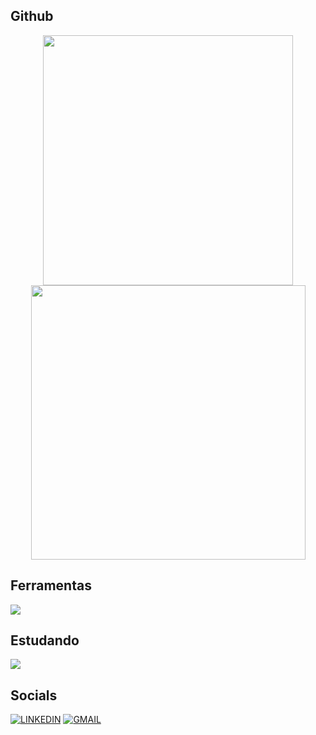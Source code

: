 ## Github
<div align="center">
      <img width="400px" src="https://github-readme-stats.vercel.app/api?username=josesbaraini&theme=blue_navy&hide_border=true&include_all_commits=false&count_private=false"/>
      <img width="439px" src="https://github-readme-streak-stats.herokuapp.com/?user=josesbaraini&theme=blue_navy&hide_border=true"/>
</div>

## Ferramentas 
<img src="https://skillicons.dev/icons?i=js,react,nodejs,html,css,vscode,github,mysql" />


## Estudando
<img src="https://skillicons.dev/icons?i=ts,java" />

## Socials
[![LINKEDIN](https://go-skill-icons.vercel.app/api/icons?i=linkedin)](https://www.linkedin.com/in/josé-sbaraini-693032368/)
[![GMAIL](https://skillicons.dev/icons?i=gmail)](mailto:josesbarainips@gmail.com)

